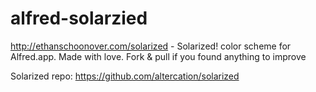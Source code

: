 alfred-solarzied
================

http://ethanschoonover.com/solarized - Solarized! color scheme for Alfred.app. Made with love. Fork & pull if you found anything to improve

Solarized repo: https://github.com/altercation/solarized